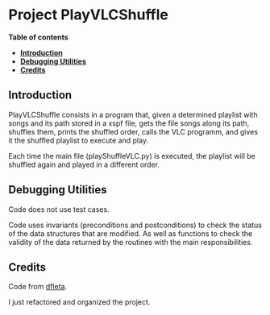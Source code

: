 # Project PlayVLCShuffle

**Table of contents**

-   [**Introduction**](#introduction)
-   [**Debugging Utilities**](#debugging-utilities)
-   [**Credits**](#credits)

## Introduction

PlayVLCShuffle consists in a program that, given a determined playlist with songs and its path stored in a xspf file, gets the file songs along its path, shuffles them, prints the shuffled order, calls the VLC programm, and gives it the shuffled playlist to execute and play.  

Each time the main file (playShuffleVLC.py) is executed, the playlist will be shuffled again and played in a different order.

## Debugging Utilities

Code does not use test cases.  

Code uses invariants (preconditions and postconditions) to check the status of the data structures that are modified. As well as functions to check the validity of the data returned by the routines with the main responsibilities.

## Credits

Code from [dfleta](https://github.com/dfleta/playVLCshuffle).  

I just refactored and organized the project.

